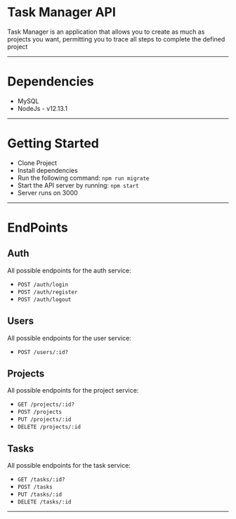 # Task Manager API

Task Manager is an application that allows you to create as much as projects you want, permitting you to trace all steps to complete the defined project
____

# Dependencies

- MySQL
- NodeJs - v12.13.1

___

# Getting Started

- Clone Project
- Install dependencies
- Run the following command: `npm run migrate`
- Start the API server by running: `npm start`
- Server runs on 3000
___

# EndPoints

## Auth

All possible endpoints for the auth service:

- `POST /auth/login`
- `POST /auth/register`
- `POST /auth/logout`

## Users

All possible endpoints for the user service:

- `POST /users/:id?`

## Projects

All possible endpoints for the project service:

- `GET /projects/:id?`
- `POST /projects`
- `PUT /projects/:id`
- `DELETE /projects/:id`

## Tasks

All possible endpoints for the task service:

- `GET /tasks/:id?`
- `POST /tasks`
- `PUT /tasks/:id`
- `DELETE /tasks/:id`

___
